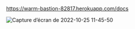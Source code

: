 
https://warm-bastion-82817.herokuapp.com/docs



![Capture d’écran de 2022-10-25 11-45-50](https://user-images.githubusercontent.com/50117341/197741594-cb0bd6ad-2dca-4349-bdd9-06d4843f4aba.png)
